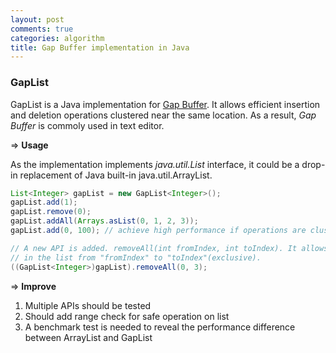 ```yaml
---
layout: post
comments: true
categories: algorithm
title: Gap Buffer implementation in Java
---
```


### GapList
GapList is a Java implementation for [Gap Buffer](https://en.wikipedia.org/wiki/Gap_buffer). It allows efficient 
insertion and deletion operations clustered near the same location. As a result, *Gap Buffer* is commoly used in
text editor.

=> **Usage**

As the implementation implements *java.util.List* interface, it could be a drop-in replacement of Java built-in 
java.util.ArrayList.

```java
List<Integer> gapList = new GapList<Integer>();
gapList.add(1);
gapList.remove(0);
gapList.addAll(Arrays.asList(0, 1, 2, 3));
gapList.add(0, 100); // achieve high performance if operations are clustered in the same location

// A new API is added. removeAll(int fromIndex, int toIndex). It allows client to remove elements 
// in the list from "fromIndex" to "toIndex"(exclusive).
((GapList<Integer>)gapList).removeAll(0, 3);
```

=> **Improve**

1. Multiple APIs should be tested
2. Should add range check for safe operation on list
3. A benchmark test is needed to reveal the performance difference between ArrayList and GapList
